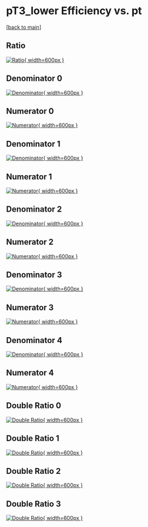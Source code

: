 # pT3_lower Efficiency vs. pt

[[back to main](./)]



## Ratio

[![Ratio](../mtv/var/pT3_lower_vtr_211_0_eff_pt.png){ width=600px }](../mtv/var/pT3_lower_vtr_211_0_eff_pt.pdf)

## Denominator 0

[![Denominator](../mtv/den/pT3_lower_vtr_211_0_eff_pt_den0.png){ width=600px }](../mtv/den/pT3_lower_vtr_211_0_eff_pt_den0.pdf)

## Numerator 0

[![Numerator](../mtv/num/pT3_lower_vtr_211_0_eff_pt_num0.png){ width=600px }](../mtv/num/pT3_lower_vtr_211_0_eff_pt_num0.pdf)

## Denominator 1

[![Denominator](../mtv/den/pT3_lower_vtr_211_0_eff_pt_den1.png){ width=600px }](../mtv/den/pT3_lower_vtr_211_0_eff_pt_den1.pdf)

## Numerator 1

[![Numerator](../mtv/num/pT3_lower_vtr_211_0_eff_pt_num1.png){ width=600px }](../mtv/num/pT3_lower_vtr_211_0_eff_pt_num1.pdf)

## Denominator 2

[![Denominator](../mtv/den/pT3_lower_vtr_211_0_eff_pt_den2.png){ width=600px }](../mtv/den/pT3_lower_vtr_211_0_eff_pt_den2.pdf)

## Numerator 2

[![Numerator](../mtv/num/pT3_lower_vtr_211_0_eff_pt_num2.png){ width=600px }](../mtv/num/pT3_lower_vtr_211_0_eff_pt_num2.pdf)

## Denominator 3

[![Denominator](../mtv/den/pT3_lower_vtr_211_0_eff_pt_den3.png){ width=600px }](../mtv/den/pT3_lower_vtr_211_0_eff_pt_den3.pdf)

## Numerator 3

[![Numerator](../mtv/num/pT3_lower_vtr_211_0_eff_pt_num3.png){ width=600px }](../mtv/num/pT3_lower_vtr_211_0_eff_pt_num3.pdf)

## Denominator 4

[![Denominator](../mtv/den/pT3_lower_vtr_211_0_eff_pt_den4.png){ width=600px }](../mtv/den/pT3_lower_vtr_211_0_eff_pt_den4.pdf)

## Numerator 4

[![Numerator](../mtv/num/pT3_lower_vtr_211_0_eff_pt_num4.png){ width=600px }](../mtv/num/pT3_lower_vtr_211_0_eff_pt_num4.pdf)

## Double Ratio 0

[![Double Ratio](../mtv/ratio/pT3_lower_vtr_211_0_eff_pt_ratio0.png){ width=600px }](../mtv/ratio/pT3_lower_vtr_211_0_eff_pt_ratio0.pdf)

## Double Ratio 1

[![Double Ratio](../mtv/ratio/pT3_lower_vtr_211_0_eff_pt_ratio1.png){ width=600px }](../mtv/ratio/pT3_lower_vtr_211_0_eff_pt_ratio1.pdf)

## Double Ratio 2

[![Double Ratio](../mtv/ratio/pT3_lower_vtr_211_0_eff_pt_ratio2.png){ width=600px }](../mtv/ratio/pT3_lower_vtr_211_0_eff_pt_ratio2.pdf)

## Double Ratio 3

[![Double Ratio](../mtv/ratio/pT3_lower_vtr_211_0_eff_pt_ratio3.png){ width=600px }](../mtv/ratio/pT3_lower_vtr_211_0_eff_pt_ratio3.pdf)

